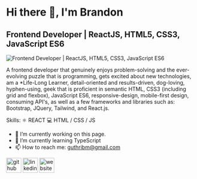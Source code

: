 # Hi there 👋, I'm Brandon
## Frontend Developer | ReactJS, HTML5, CSS3, JavaScript ES6
![Frontend Developer | ReactJS, HTML5, CSS3, JavaScript ES6](https://media-exp1.licdn.com/dms/image/C5616AQExMfxgIU8ILA/profile-displaybackgroundimage-shrink_350_1400/0/1643867757216?e=1652313600&v=beta&t=Nixf4whsfiylUO_AA8P3yvz5ExLiMVweGLEfRHLw79A)

A frontend developer that genuinely enjoys problem-solving and the ever-evolving puzzle that is programming, gets excited about new technologies, am a *Life-Long Learner, detail-oriented and results-driven, dog-loving, hyphen-using, geek that is proficient in semantic HTML, CSS3 (including grid and flexbox), JavaScript ES6, responsive-design, mobile-first design, consuming API's, as well as a few frameworks and libraries such as: Bootstrap, JQuery, Tailwind, and React.js. 

Skills: 
⚛ REACT
💻 HTML / CSS / JS

- 🔭 I’m currently working on this page. 
- 🌱 I’m currently learning TypeScript 
- 📫 How to reach me: guthribm@gmail.com 


[<img src='https://cdn.jsdelivr.net/npm/simple-icons@3.0.1/icons/github.svg' alt='github' height='40'>](https://github.com/guthribm)  [<img src='https://cdn.jsdelivr.net/npm/simple-icons@3.0.1/icons/linkedin.svg' alt='linkedin' height='40'>](https://www.linkedin.com/in/guthribm/)  [<img src='https://cdn.jsdelivr.net/npm/simple-icons@3.0.1/icons/icloud.svg' alt='website' height='40'>](https://guthribm.github.io/cv/)  

